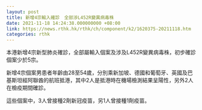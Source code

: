 ```yaml
---
layout: post
title: 新增4宗輸入確診　全部涉L452R變異病毒株
date: 2021-11-18 14:24:38.000000000 +08:00
link: https://news.rthk.hk/rthk/ch/component/k2/1620375-20211118.htm
categories: rthk
---
```


本港新增4宗新型肺炎確診，全部屬輸入個案及涉及L452R變異病毒株，初步確診個案少於5宗。

新增4宗個案男患者年齡由28至54歲，分別乘新加坡、德國和葡萄牙、英國及巴基斯坦經阿聯酋的航班抵港，其中2人是抵港時在機場檢測結果呈陽性，另外2人在檢疫期間確診。

這些個案中，3人曾接種2劑新冠疫苗，另1人曾接種1劑疫苗。
